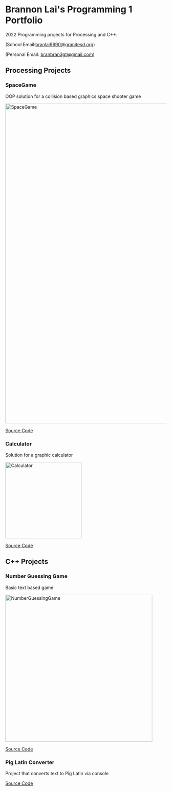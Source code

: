 # Brannon Lai's Programming 1 Portfolio

2022 Programming projects for Processing and C++. 

(School Email:[branlai9690@granitesd.org](branlai9690@granitesd.org))

(Personal Email: [branbran3gt@gmail.com](branbran3gt@gmail.com))

## Processing Projects

### SpaceGame
OOP solution for a collision based graphics space shooter game

<img width="998" alt="SpaceGame" src="https://user-images.githubusercontent.com/89152916/157061660-9712a683-3610-4357-bb57-eb82922c56fb.png">

[Source Code](https://github.com/meepilee/Programming-Portfolio-Class-2022/files/8198709/SpaceGame.3-1.zip)

### Calculator
Solution for a graphic calculator

<img width="238" alt="Calculator" src="https://user-images.githubusercontent.com/89152916/157063910-dd9000c2-b1fc-40bd-8f3c-78309d079b5d.png">

[Source Code](https://github.com/meepilee/Programming-Portfolio-Class-2022/files/8198800/Calculator_Final.zip)


## C++ Projects

### Number Guessing Game
Basic text based game

<img width="459" alt="NumberGuessingGame" src="https://user-images.githubusercontent.com/89152916/157066655-d84b9359-8daf-4539-b795-1474b910af7c.png">

[Source Code](https://github.com/meepilee/Programming-Portfolio-Class-2022/files/8198884/main.3.cpp.zip)

### Pig Latin Converter
Project that converts text to Pig Latin via console

[Source Code](https://github.com/meepilee/Programming-Portfolio-Class-2022/files/8772085/RightSuddenBoolean.zip)

